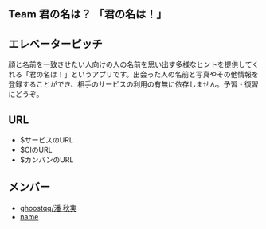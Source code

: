 ## Team 君の名は？ 「君の名は！」
## エレベーターピッチ
顔と名前を一致させたい人向けの人の名前を思い出す多様なヒントを提供してくれる「君の名は！」というアプリです。出会った人の名前と写真やその他情報を登録することができ、相手のサービスの利用の有無に依存しません。予習・復習にどうぞ。
## URL
* $サービスのURL
* $CIのURL
* $カンバンのURL
## メンバー
- [ghoostqq/潘 秋実](https://github.com/ghoostqq)
- [name](link)
